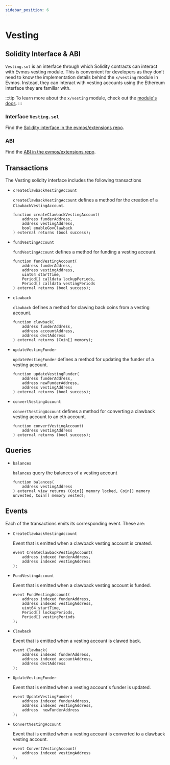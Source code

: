 ```yaml
---
sidebar_position: 6
---
```


# Vesting

## Solidity Interface & ABI

`Vesting.sol` is an interface through which Solidity contracts can interact with Evmos vesting module.
This is convenient for developers as they don’t need to know the implementation details behind the `x/vesting`
module in Evmos. Instead,
they can interact with vesting accounts using the Ethereum interface they are familiar with.

:::tip
To learn more about the `x/vesting` module, check out the [module's docs](../../../protocol/modules/vesting).
:::

### Interface `Vesting.sol`

Find the [Solidity interface in the evmos/extensions repo](https://github.com/evmos/extensions/blob/main/precompiles/stateful/Vesting.sol).

### ABI

Find the [ABI in the evmos/extensions repo](https://github.com/evmos/extensions/blob/main/precompiles/abi/vesting.json).

## Transactions

The Vesting solidity interface includes the following transactions

- `createClawbackVestingAccount`

    `createClawbackVestingAccount` defines a method for the creation of a `ClawbackVestingAccount`.

    ```solidity
    function createClawbackVestingAccount(
        address funderAddress,
        address vestingAddress,
        bool enableGovClawback
    ) external returns (bool success);
    ```

- `fundVestingAccount`

    `fundVestingAccount` defines a method for funding a vesting account.

    ```solidity
    function fundVestingAccount(
        address funderAddress,
        address vestingAddress,
        uint64 startTime,
        Period[] calldata lockupPeriods,
        Period[] calldata vestingPeriods
    ) external returns (bool success);
    ```

- `clawback`

    `clawback` defines a method for clawing back coins from a vesting account.

    ```solidity
    function clawback(
        address funderAddress,
        address accountAddress,
        address destAddress
    ) external returns (Coin[] memory);
    ```

- `updateVestingFunder`

    `updateVestingFunder` defines a method for updating the funder of a vesting account.

    ```solidity
    function updateVestingFunder(
        address funderAddress,
        address newFunderAddress,
        address vestingAddress
    ) external returns (bool success);
    ```

- `convertVestingAccount`

    `convertVestingAccount` defines a method for converting a clawback vesting account to an eth account.

    ```solidity
    function convertVestingAccount(
        address vestingAddress
    ) external returns (bool success);
    ```

## Queries

- `balances`

    `balances` query the balances of a vesting account

    ```solidity
    function balances(
        address vestingAddress
    ) external view returns (Coin[] memory locked, Coin[] memory unvested, Coin[] memory vested);
    ```

## Events

Each of the transactions emits its corresponding event. These are:

- `CreateClawbackVestingAccount`

    Event that is emitted when a clawback vesting account is created.

    ```solidity
    event CreateClawbackVestingAccount(
        address indexed funderAddress,
        address indexed vestingAddress
    );
    ```

- `FundVestingAccount`

    Event that is emitted when a clawback vesting account is funded.

    ```solidity
    event FundVestingAccount(
        address indexed funderAddress,
        address indexed vestingAddress,
        uint64 startTime,
        Period[] lockupPeriods,
        Period[] vestingPeriods
    );
    ```

- `Clawback`

    Event that is emitted when a vesting account is clawed back.

    ```solidity
    event Clawback(
        address indexed funderAddress,
        address indexed accountAddress,
        address destAddress
    );
    ```

- `UpdateVestingFunder`

    Event that is emitted when a vesting account's funder is updated.

    ```solidity
    event UpdateVestingFunder(
        address indexed funderAddress,
        address indexed vestingAddress,
        address  newFunderAddress
    );
    ```

- `ConvertVestingAccount`

    Event that is emitted when a vesting account is converted to a clawback vesting account.

    ```solidity
    event ConvertVestingAccount(
        address indexed vestingAddress
    );
    ```
